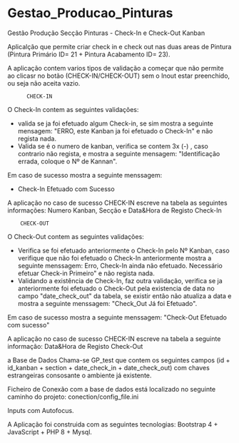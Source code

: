 # Gestao_Producao_Pinturas
Gestão Produção Secção Pinturas - Check-In e Check-Out Kanban

Aplicalção que permite criar check in e check out nas duas areas de Pintura (Pintura Primário ID= 21 + Pintura Acabamento ID= 23).

A aplicação contem varios tipos de validação a começar que não permite ao clicasr no botão (CHECK-IN/CHECK-OUT) sem o Inout estar preenchido, ou seja não aceita vazio.

          CHECK-IN
O Check-In contem as seguintes validações:
 - valida se ja foi efetuado algum Check-in, se sim mostra a seguinte mensagem: "ERRO, este Kanban ja foi efetuado o Check-In" e não regista nada.
 - Valida se é o numero de kanban, verifica se contem 3x (-) , caso contrario não regista, e mostra a seguinte mensagem: "Identificação errada, coloque o Nº de    Kannan".
 
 Em caso de sucesso mostra a seguinte menssagem:
 - Check-In Efetuado com Sucesso
 
 A aplicação no caso de sucesso CHECK-IN escreve na tabela as seguintes informações: Numero Kanban, Secção e Data&Hora de Registo Check-In

        CHECK-OUT
O Check-Out contem as seguintes validações:
  - Verifica se foi efetuado anteriormente o Check-In pelo Nº Kanban, caso verifique que não foi efetuado o Check-In anteriormente mostra a seguinte menssagem: Erro, Check-In ainda não efetuado. Necessário efetuar Check-in Primeiro" e não regista nada.
  - Validando a existência de Check-In, faz outra validação, verifica se ja anteriormente foi efetuado o Check-Out pela existencia de data no campo "date_check_out" da tabela, se existir então não atualiza a data e mostra a seguinte menssagem: "Check_Out Já foi Efetuado".
  
Em caso de sucesso mostra a seguinte menssagem:
  "Check-Out Efetuado com sucesso"
  
  A aplicação no caso de sucesso CHECK-IN escreve na tabela a seguinte informação: Data&Hora de Registo Check-Out
  
  a Base de Dados Chama-se GP_test que contem os seguintes campos (id + id_kanban + section + date_check_in + date_check_out) com chaves estrangeiras consosante o ambiente já existente.
  
  Ficheiro de Conexão com a base de dados está localizado no seguinte caminho do projeto: conection/config_file.ini
  
  Inputs com Autofocus.
  
  A Aplicação foi construida com as seguintes tecnologias: Bootstrap 4 + JavaScript + PHP 8 + Mysql.
